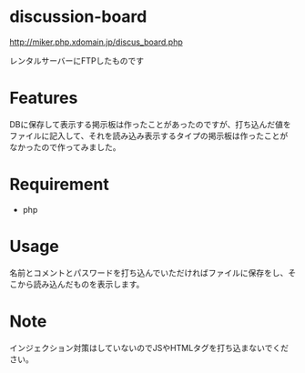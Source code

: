 # discussion-board

http://miker.php.xdomain.jp/discus_board.php

レンタルサーバーにFTPしたものです

# Features
 
DBに保存して表示する掲示板は作ったことがあったのですが、打ち込んだ値をファイルに記入して、それを読み込み表示するタイプの掲示板は作ったことが
なかったので作ってみました。
 
# Requirement
 
* php

# Usage
 
名前とコメントとパスワードを打ち込んでいただければファイルに保存をし、そこから読み込んだものを表示します。
 

 
# Note
 
インジェクション対策はしていないのでJSやHTMLタグを打ち込まないでください。
